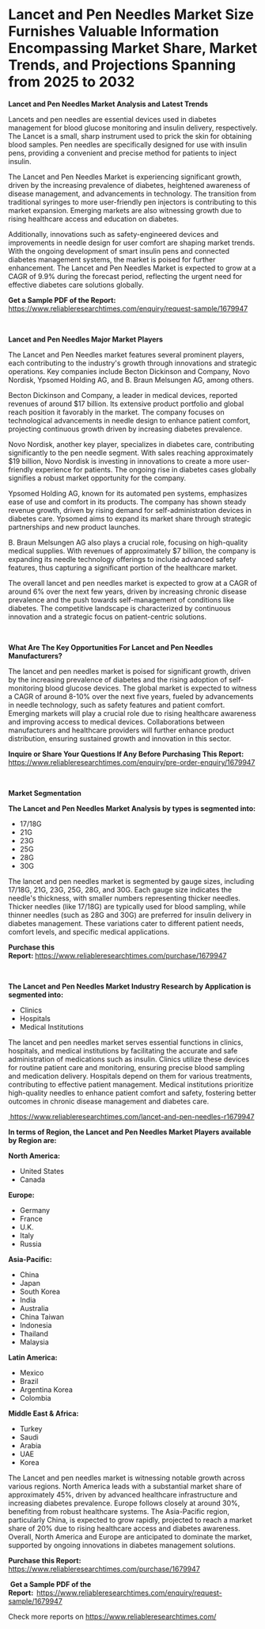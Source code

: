 <p><h1>Lancet and Pen Needles Market Size Furnishes Valuable Information Encompassing Market Share, Market Trends, and Projections Spanning from 2025 to 2032</h1></p><p><strong>Lancet and Pen Needles Market Analysis and Latest Trends</strong></p>
<p><p>Lancets and pen needles are essential devices used in diabetes management for blood glucose monitoring and insulin delivery, respectively. The Lancet is a small, sharp instrument used to prick the skin for obtaining blood samples. Pen needles are specifically designed for use with insulin pens, providing a convenient and precise method for patients to inject insulin.</p><p>The Lancet and Pen Needles Market is experiencing significant growth, driven by the increasing prevalence of diabetes, heightened awareness of disease management, and advancements in technology. The transition from traditional syringes to more user-friendly pen injectors is contributing to this market expansion. Emerging markets are also witnessing growth due to rising healthcare access and education on diabetes.</p><p>Additionally, innovations such as safety-engineered devices and improvements in needle design for user comfort are shaping market trends. With the ongoing development of smart insulin pens and connected diabetes management systems, the market is poised for further enhancement. The Lancet and Pen Needles Market is expected to grow at a CAGR of 9.9% during the forecast period, reflecting the urgent need for effective diabetes care solutions globally.</p></p>
<p><strong>Get a Sample PDF of the Report:&nbsp;</strong> <a href="https://www.reliableresearchtimes.com/enquiry/request-sample/1679947?utm_campaign=2720&utm_medium=2&utm_source=Github&utm_content=ia&utm_term=04032025&utm_id=lancet-and-pen-needles">https://www.reliableresearchtimes.com/enquiry/request-sample/1679947</a></p>
<p>&nbsp;</p>
<p><strong>Lancet and Pen Needles Major Market Players</strong></p>
<p><p>The Lancet and Pen Needles market features several prominent players, each contributing to the industry's growth through innovations and strategic operations. Key companies include Becton Dickinson and Company, Novo Nordisk, Ypsomed Holding AG, and B. Braun Melsungen AG, among others.</p><p>Becton Dickinson and Company, a leader in medical devices, reported revenues of around $17 billion. Its extensive product portfolio and global reach position it favorably in the market. The company focuses on technological advancements in needle design to enhance patient comfort, projecting continuous growth driven by increasing diabetes prevalence.</p><p>Novo Nordisk, another key player, specializes in diabetes care, contributing significantly to the pen needle segment. With sales reaching approximately $19 billion, Novo Nordisk is investing in innovations to create a more user-friendly experience for patients. The ongoing rise in diabetes cases globally signifies a robust market opportunity for the company.</p><p>Ypsomed Holding AG, known for its automated pen systems, emphasizes ease of use and comfort in its products. The company has shown steady revenue growth, driven by rising demand for self-administration devices in diabetes care. Ypsomed aims to expand its market share through strategic partnerships and new product launches.</p><p>B. Braun Melsungen AG also plays a crucial role, focusing on high-quality medical supplies. With revenues of approximately $7 billion, the company is expanding its needle technology offerings to include advanced safety features, thus capturing a significant portion of the healthcare market.</p><p>The overall lancet and pen needles market is expected to grow at a CAGR of around 6% over the next few years, driven by increasing chronic disease prevalence and the push towards self-management of conditions like diabetes. The competitive landscape is characterized by continuous innovation and a strategic focus on patient-centric solutions.</p></p>
<p>&nbsp;</p>
<p><strong>What Are The Key Opportunities For Lancet and Pen Needles Manufacturers?</strong></p>
<p><p>The lancet and pen needles market is poised for significant growth, driven by the increasing prevalence of diabetes and the rising adoption of self-monitoring blood glucose devices. The global market is expected to witness a CAGR of around 8-10% over the next five years, fueled by advancements in needle technology, such as safety features and patient comfort. Emerging markets will play a crucial role due to rising healthcare awareness and improving access to medical devices. Collaborations between manufacturers and healthcare providers will further enhance product distribution, ensuring sustained growth and innovation in this sector.</p></p>
<p><strong>Inquire or Share Your Questions If Any Before Purchasing This Report:</strong> <a href="https://www.reliableresearchtimes.com/enquiry/pre-order-enquiry/1679947?utm_campaign=2720&utm_medium=2&utm_source=Github&utm_content=ia&utm_term=04032025&utm_id=lancet-and-pen-needles">https://www.reliableresearchtimes.com/enquiry/pre-order-enquiry/1679947</a></p>
<p>&nbsp;</p>
<p><strong>Market Segmentation</strong></p>
<p><strong>The Lancet and Pen Needles Market Analysis by types is segmented into:</strong></p>
<p><ul><li>17/18G</li><li>21G</li><li>23G</li><li>25G</li><li>28G</li><li>30G</li></ul></p>
<p><p>The lancet and pen needles market is segmented by gauge sizes, including 17/18G, 21G, 23G, 25G, 28G, and 30G. Each gauge size indicates the needle's thickness, with smaller numbers representing thicker needles. Thicker needles (like 17/18G) are typically used for blood sampling, while thinner needles (such as 28G and 30G) are preferred for insulin delivery in diabetes management. These variations cater to different patient needs, comfort levels, and specific medical applications.</p></p>
<p><strong>Purchase this Report:&nbsp;</strong><a href="https://www.reliableresearchtimes.com/purchase/1679947?utm_campaign=2720&utm_medium=2&utm_source=Github&utm_content=ia&utm_term=04032025&utm_id=lancet-and-pen-needles">https://www.reliableresearchtimes.com/purchase/1679947</a></p>
<p>&nbsp;</p>
<p><strong>The Lancet and Pen Needles Market Industry Research by Application is segmented into:</strong></p>
<p><ul><li>Clinics</li><li>Hospitals</li><li>Medical Institutions</li></ul></p>
<p><p>The lancet and pen needles market serves essential functions in clinics, hospitals, and medical institutions by facilitating the accurate and safe administration of medications such as insulin. Clinics utilize these devices for routine patient care and monitoring, ensuring precise blood sampling and medication delivery. Hospitals depend on them for various treatments, contributing to effective patient management. Medical institutions prioritize high-quality needles to enhance patient comfort and safety, fostering better outcomes in chronic disease management and diabetes care.</p></p>
<p><a href="https://www.reliableresearchtimes.com/lancet-and-pen-needles-r1679947?utm_campaign=2720&utm_medium=2&utm_source=Github&utm_content=ia&utm_term=04032025&utm_id=lancet-and-pen-needles">&nbsp;https://www.reliableresearchtimes.com/lancet-and-pen-needles-r1679947</a></p>
<p><strong>In terms of Region, the Lancet and Pen Needles Market Players available by Region are:</strong></p>
<p>
    <p> <strong> North America: </strong>
        <ul>
            <li>United States</li>
            <li>Canada</li>
        </ul>
        </p> 
    <p> <strong> Europe: </strong>
        <ul>
            <li>Germany</li>
            <li>France</li>
            <li>U.K.</li>
            <li>Italy</li>
            <li>Russia</li>
        </ul>
        </p> 
    <p> <strong> Asia-Pacific: </strong>
        <ul>
            <li>China</li>
            <li>Japan</li>
            <li>South Korea</li>
            <li>India</li>
            <li>Australia</li>
            <li>China Taiwan</li>
            <li>Indonesia</li>
            <li>Thailand</li>
            <li>Malaysia</li>
        </ul>
        </p> 
    <p> <strong> Latin America: </strong>
        <ul>
            <li>Mexico</li>
            <li>Brazil</li>
            <li>Argentina Korea</li>
            <li>Colombia</li>
        </ul>
        </p> 
    <p> <strong> Middle East & Africa: </strong>
        <ul>
            <li>Turkey</li>
            <li>Saudi</li>
            <li>Arabia</li>
            <li>UAE</li>
            <li>Korea</li>
        </ul>
    </p>
    </p>
<p><p>The Lancet and pen needles market is witnessing notable growth across various regions. North America leads with a substantial market share of approximately 45%, driven by advanced healthcare infrastructure and increasing diabetes prevalence. Europe follows closely at around 30%, benefiting from robust healthcare systems. The Asia-Pacific region, particularly China, is expected to grow rapidly, projected to reach a market share of 20% due to rising healthcare access and diabetes awareness. Overall, North America and Europe are anticipated to dominate the market, supported by ongoing innovations in diabetes management solutions.</p></p>
<p><strong>Purchase this Report: </strong><a href="https://www.reliableresearchtimes.com/purchase/1679947?utm_campaign=2720&utm_medium=2&utm_source=Github&utm_content=ia&utm_term=04032025&utm_id=lancet-and-pen-needles">https://www.reliableresearchtimes.com/purchase/1679947</a></p>
<p>&nbsp;<strong>Get a Sample PDF of the Report:&nbsp;&nbsp;</strong><a href="https://www.reliableresearchtimes.com/enquiry/request-sample/1679947?utm_campaign=2720&utm_medium=2&utm_source=Github&utm_content=ia&utm_term=04032025&utm_id=lancet-and-pen-needles">https://www.reliableresearchtimes.com/enquiry/request-sample/1679947</a></p>
<p><strong></strong></p>
<p>Check more reports on <a href="https://www.reliableresearchtimes.com/?utm_campaign=2720&utm_medium=2&utm_source=Github&utm_content=ia&utm_term=04032025&utm_id=lancet-and-pen-needles">https://www.reliableresearchtimes.com/</a></p>
